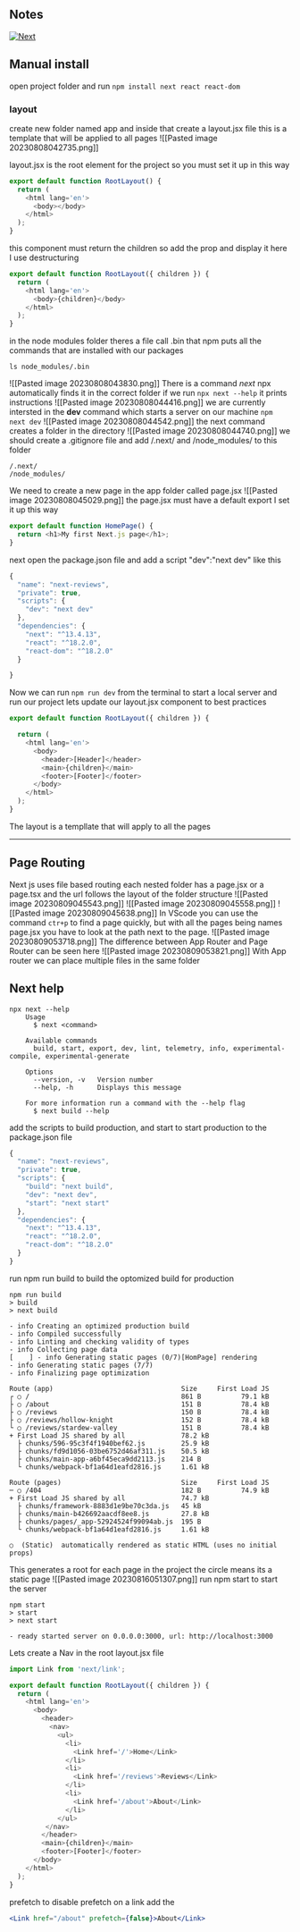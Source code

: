 ## Notes
[![Next](https://d604h6pkko9r0.cloudfront.net/wp-content/uploads/2021/03/29113740/nextjs-cover.jpg)](https://nextjs.org/)
## Manual install

open project folder and run `npm install next react react-dom`

### layout

create new folder named app and inside that create a layout.jsx file
this is a template that will be applied to all pages
![[Pasted image 20230808042735.png]]

layout.jsx is the root element for the project so you must set it up in this way
```js
export default function RootLayout() {
  return (
    <html lang='en'>
      <body></body>
    </html>
  );
}
```
this component must return the children so add the prop and display it
here I use destructuring
```js
export default function RootLayout({ children }) {
  return (
    <html lang='en'>
      <body>{children}</body>
    </html>
  );
}
```
in the node modules folder theres a file call .bin that npm puts all the commands that are installed with our packages
```
ls node_modules/.bin  
```
![[Pasted image 20230808043830.png]]
There is a command *next* npx automatically finds it in the correct folder if we run `npx next --help` it prints instructions
![[Pasted image 20230808044416.png]]
we are currently intersted in the **dev** command which starts a server on our machine
`npm next dev`
![[Pasted image 20230808044542.png]]
the next command creates a folder in the directory
![[Pasted image 20230808044740.png]]
we should create a .gitignore file and add /.next/ and /node_modules/ to this folder
```
/.next/
/node_modules/
```

We need to create a new page in the app folder called page.jsx
![[Pasted image 20230808045029.png]]
the page.jsx must have a default export I set it up this way
```js
export default function HomePage() {
  return <h1>My first Next.js page</h1>;
}
```
next open the package.json file and add a script "dev":"next dev" like this
```js
{
  "name": "next-reviews",
  "private": true,
  "scripts": {
    "dev": "next dev"
  },
  "dependencies": {
    "next": "^13.4.13",
    "react": "^18.2.0",
    "react-dom": "^18.2.0"
  }

}
```
Now we can run `npm run dev` from the terminal to start a local server and run our project
lets update our layout.jsx component to best practices
```jsx
export default function RootLayout({ children }) {

  return (
    <html lang='en'>
      <body>
        <header>[Header]</header>
        <main>{children}</main>
        <footer>[Footer]</footer>
      </body>
    </html>
  );
}
```
The layout is a templlate that will apply to all the pages

---
## Page Routing

Next js uses file based routing each nested folder has a page.jsx or a page.tsx and the url follows the layout of the folder structure
![[Pasted image 20230809045543.png]]
![[Pasted image 20230809045558.png]]
![[Pasted image 20230809045638.png]]
In VScode you can use the command `ctr+p` to find a page quickly, but with all the pages being names page.jsx you have to look at the path next to the page. 
![[Pasted image 20230809053718.png]]
The difference between App Router and Page Router can be seen here
![[Pasted image 20230809053821.png]]
With App router we can place multiple files in the same folder

## Next help
```console
npx next --help
    Usage
      $ next <command>

    Available commands
      build, start, export, dev, lint, telemetry, info, experimental-compile, experimental-generate

    Options
      --version, -v   Version number
      --help, -h      Displays this message

    For more information run a command with the --help flag
      $ next build --help
```

add the scripts to build production, and start to start production to the package.json file
```js
{
  "name": "next-reviews",
  "private": true,
  "scripts": {
    "build": "next build",
    "dev": "next dev",
    "start": "next start"
  },
  "dependencies": {
    "next": "^13.4.13",
    "react": "^18.2.0",
    "react-dom": "^18.2.0"
  }
}
```
run npm run build to build the optomized build for production
```console
npm run build
> build
> next build

- info Creating an optimized production build
- info Compiled successfully
- info Linting and checking validity of types
- info Collecting page data
[    ] - info Generating static pages (0/7)[HomPage] rendering
- info Generating static pages (7/7)
- info Finalizing page optimization

Route (app)                                Size     First Load JS
┌ ○ /                                      861 B          79.1 kB
├ ○ /about                                 151 B          78.4 kB
├ ○ /reviews                               150 B          78.4 kB
├ ○ /reviews/hollow-knight                 152 B          78.4 kB
└ ○ /reviews/stardew-valley                151 B          78.4 kB
+ First Load JS shared by all              78.2 kB
  ├ chunks/596-95c3f4f1940bef62.js         25.9 kB
  ├ chunks/fd9d1056-03be6752d46af311.js    50.5 kB
  ├ chunks/main-app-a6bf45eca9dd2113.js    214 B
  └ chunks/webpack-bf1a64d1eafd2816.js     1.61 kB

Route (pages)                              Size     First Load JS
─ ○ /404                                   182 B          74.9 kB
+ First Load JS shared by all              74.7 kB
  ├ chunks/framework-8883d1e9be70c3da.js   45 kB
  ├ chunks/main-b426692aacdf8ee8.js        27.8 kB
  ├ chunks/pages/_app-52924524f99094ab.js  195 B
  └ chunks/webpack-bf1a64d1eafd2816.js     1.61 kB

○  (Static)  automatically rendered as static HTML (uses no initial props)

```
This generates a root for each page in the project
the circle means its a static page
![[Pasted image 20230816051307.png]]
run npm start to start the server
```console
npm start
> start
> next start

- ready started server on 0.0.0.0:3000, url: http://localhost:3000
```
Lets create a Nav in the root layout.jsx file
```jsx
import Link from 'next/link';

export default function RootLayout({ children }) {
  return (
    <html lang='en'>
      <body>
        <header>
          <nav>
            <ul>
              <li>
                <Link href='/'>Home</Link>
              </li>
              <li>
                <Link href='/reviews'>Reviews</Link>
              </li>
              <li>
                <Link href='/about'>About</Link>
              </li>
            </ul>
         </nav>
        </header>
        <main>{children}</main>
        <footer>[Footer]</footer>
      </body>
    </html>
  );
}
```
prefetch
to disable prefetch on a link add the 
```jsx
<Link href="/about" prefetch={false}>About</Link>
```
